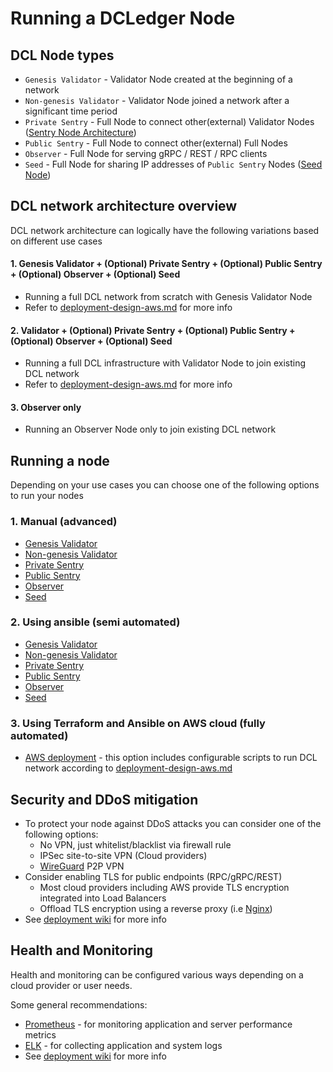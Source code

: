 # Running a DCLedger Node

## DCL Node types
  - `Genesis Validator` - Validator Node created at the beginning of a network
  - `Non-genesis Validator` - Validator Node joined a network after a significant time period
  - `Private Sentry` - Full Node to connect other(external) Validator Nodes ([Sentry Node Architecture](https://forum.cosmos.network/t/sentry-node-architecture-overview/454))
  - `Public Sentry` - Full Node to connect other(external) Full Nodes
  - `Observer` - Full Node for serving gRPC / REST / RPC clients
  - `Seed` - Full Node for sharing IP addresses of `Public Sentry` Nodes ([Seed Node](https://docs.tendermint.com/master/nodes/#seed-nodes))
## DCL network architecture overview
DCL network architecture can logically have the following variations based on different use cases
#### 1. Genesis Validator + (Optional) Private Sentry + (Optional) Public Sentry + (Optional) Observer + (Optional) Seed
- Running a full DCL network from scratch with Genesis Validator Node
- Refer to [deployment-design-aws.md](./deployment-design-aws.md) for more info

#### 2. Validator + (Optional) Private Sentry + (Optional) Public Sentry + (Optional) Observer + (Optional) Seed
- Running a full DCL infrastructure with Validator Node to join existing DCL network
- Refer to [deployment-design-aws.md](./deployment-design-aws.md) for more info

#### 3. Observer only
- Running an Observer Node only to join existing DCL network


## Running a node
Depending on your use cases you can choose one of the following options to run your nodes 
### 1. Manual (advanced)
- [Genesis Validator](./running-node-manual/genesis-vn.md)
- [Non-genesis Validator](./running-node-manual/vn.md) 
- [Private Sentry](./running-node-manual/private-sentry.md)
- [Public Sentry](./running-node-manual/public-sentry.md) 
- [Observer](./running-node-manual/on.md)
- [Seed](./running-node-manual/seed.md)

### 2. Using ansible (semi automated)
- [Genesis Validator](./running-node-ansible/genesis-vn.md)
- [Non-genesis Validator](./running-node-ansible/vn.md) 
- [Private Sentry](./running-node-ansible/private-sentry.md) 
- [Public Sentry](./running-node-ansible/public-sentry.md) 
- [Observer](./running-node-ansible/on.md)
- [Seed](./running-node-ansible/seed.md) 

### 3. Using Terraform and Ansible on AWS cloud (fully automated)
- [AWS deployment](./running-node-aws-terraform-ansible/deployment.md) - this option includes configurable scripts to run DCL network according to [deployment-design-aws.md](./deployment-design-aws.md)

## Security and DDoS mitigation
- To protect your node against DDoS attacks you can consider one of the following options: 
    - No VPN, just whitelist/blacklist via firewall rule
    - IPSec site-to-site VPN (Cloud providers)
    - [WireGuard](https://www.wireguard.com) P2P VPN
- Consider enabling TLS for public endpoints (RPC/gRPC/REST)
    - Most cloud providers including AWS provide TLS encryption integrated into Load Balancers
    - Offload TLS encryption using a reverse proxy (i.e [Nginx][4])
- See [deployment wiki][1] for more info

## Health and Monitoring
Health and monitoring can be configured various ways depending on a cloud provider or user needs.

Some general recommendations:
- [Prometheus][2] - for monitoring application and server performance metrics
- [ELK][3] - for collecting application and system logs
- See [deployment wiki][1] for more info

[1]: https://github.com/zigbee-alliance/distributed-compliance-ledger/wiki/DCL-MainNet-Deployment#4-health-and-monitoring
[2]: https://prometheus.io
[3]: https://github.com/elastic
[4]: https://docs.nginx.com/nginx/admin-guide/web-server/reverse-proxy/